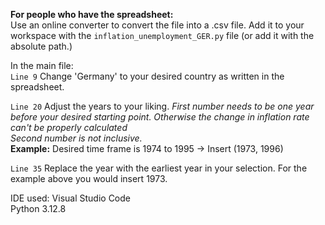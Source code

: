 **For people who have the spreadsheet:**  
Use an online converter to convert the file into a .csv file.
Add it to your workspace with the `inflation_unemployment_GER.py` file (or add it with the absolute path.)

In the main file:  
`Line 9` Change 'Germany' to your desired country as written in the spreadsheet.

`Line 20` Adjust the years to your liking. 
*First number needs to be one year before your desired starting point. Otherwise the change in inflation rate can't be properly calculated*  
*Second number is not inclusive.*  
**Example:** Desired time frame is 1974 to 1995 -> Insert (1973, 1996)  

`Line 35` Replace the year with the earliest year in your selection. For the example above you would insert 1973.

IDE used: Visual Studio Code  
Python 3.12.8
